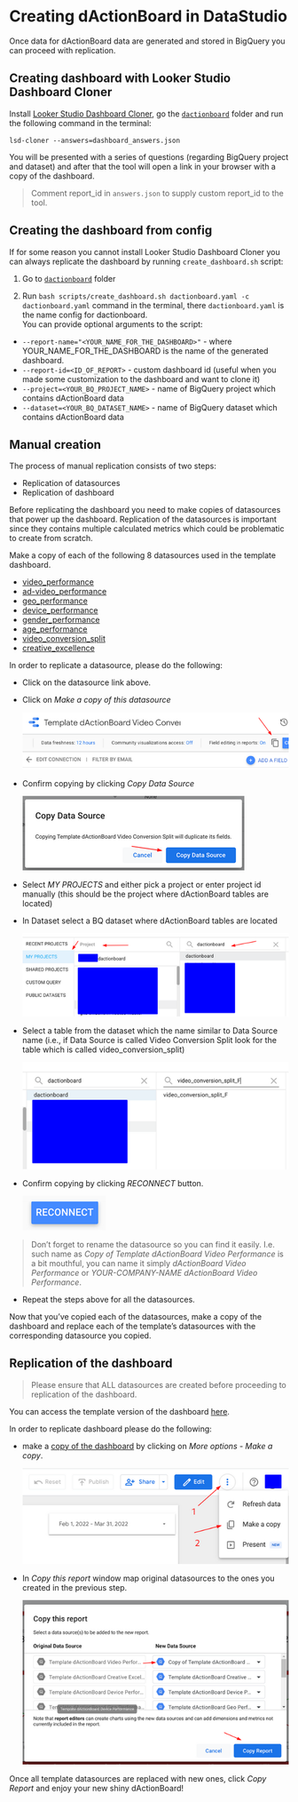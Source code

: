 # Creating dActionBoard in DataStudio

Once data for dActionBoard data are generated and stored in BigQuery you can
proceed with replication.

## Creating dashboard with Looker Studio Dashboard Cloner

Install [Looker Studio Dashboard Cloner](https://github.com/google/looker-studio-dashboard-cloner),
go the [`dactionboard`](../) folder and run the following command in the terminal:

```
lsd-cloner --answers=dashboard_answers.json
```

You will be presented with a series of questions (regarding BigQuery project and dataset)
and after that the tool will open a link in your browser with a copy of the dashboard.
> Comment report_id in `answers.json` to supply custom report_id to the tool.

## Creating the dashboard from config

If for some reason you cannot install Looker Studio Dashboard Cloner you can always
replicate the dashboard by running `create_dashboard.sh` script:

1. Go to [`dactionboard`](../) folder

2. Run `bash scripts/create_dashboard.sh dactionboard.yaml -c dactionboard.yaml`
command in the terminal, there `dactionboard.yaml` is the name config for dactionboard.\
You can provide optional arguments to the script:
* `--report-name="<YOUR_NAME_FOR_THE_DASHBOARD>"` - where YOUR_NAME_FOR_THE_DASHBOARD is the name of the generated dashboard.
* `--report-id=<ID_OF_REPORT>` - custom dashboard id (useful when you made some customization to the dashboard and want to clone it)
* `--project=<YOUR_BQ_PROJECT_NAME>` - name of BigQuery project which contains dActionBoard data
* `--dataset=<YOUR_BQ_DATASET_NAME>` - name of BigQuery dataset which contains dActionBoard data

## Manual creation

The process of manual replication consists of two steps:

* Replication of datasources
* Replication of dashboard


Before replicating the dashboard you need to make copies of datasources that power up the dashboard.
Replication of the datasources is important since they contains multiple calculated metrics which could be problematic to create from scratch.

Make a copy of each of the following 8 datasources used in the template dashboard.
* [video_performance](https://datastudio.google.com/c/u/0/datasources/93fafc92-48e4-46cb-937c-748757d209e4)
* [ad-video_performance](https://datastudio.google.com/c/u/0/datasources/ec8dcbbf-cb84-461b-a866-47beb286131a)
* [geo_performance](https://datastudio.google.com/c/u/0/datasources/eae3304d-bf7a-4a12-9bf7-87d81d5877f6)
* [device_performance](https://datastudio.google.com/c/u/0/datasources/7d8a8244-7aad-46cd-8e30-815337a32c32)
* [gender_performance](https://datastudio.google.com/c/u/0/datasources/891232ad-0a3e-4c34-ad02-3c2d58f175f7)
* [age_performance](https://datastudio.google.com/c/u/0/datasources/9391d85e-7b1a-4b3a-8324-42715f02a0e7)
* [video_conversion_split](https://datastudio.google.com/c/u/0/datasources/c15b4e79-af56-4eba-b1e7-562ec1c4b9f4)
* [creative_excellence](https://datastudio.google.com/c/u/0/datasources/5cf90865-eda5-4db3-9deb-31d6ccee7b07)

In order to replicate a datasource, please do the following:
* Click on the datasource link above.
* Click on *Make a copy of this datasource*

	![make_copy_datasource](src/make_copy_datasource.png)

* Confirm copying by clicking *Copy Data Source*

	![confirm](src/copy_confirm.png)

* Select *MY PROJECTS* and either pick a project or enter project id manually (this should be the project where dActionBoard tables are located)
* In Dataset select a BQ dataset where dActionBoard tables are located

	![setup project](src/setup_project.png)
* Select a table from the dataset which the name similar to Data Source name (i.e., if Data Source is called Video Conversion Split look for the table which is called video_conversion_split)

	![select table](src/select_table.png)

* Confirm copying by clicking *RECONNECT* button.

	![reconnect](src/reconnect.png)


> Don’t forget to rename the datasource so you can find it easily. I.e. such name as *Copy of Template dActionBoard Video Performance* is a bit mouthful, you can name it simply *dActionBoard Video Performance* or *YOUR-COMPANY-NAME dActionBoard Video Performance*.

* Repeat the steps above for all the datasources.

Now that you’ve copied each of the datasources, make a copy of the dashboard and replace each of the template’s datasources with the corresponding datasource you copied.

## Replication of the dashboard

> Please ensure that ALL datasources are created before proceeding to replication of the dashboard.

You can access the template version of the dashboard [here](https://datastudio.google.com/c/u/0/reporting/ad41d2ca-1d20-43a2-97b8-6cfa141e0f7a/page/T20t/).

In order to replicate dashboard please do the following:

* make a [copy of the dashboard](https://support.google.com/datastudio/answer/7175478?hl=en#zippy=%2Cin-this-article) by clicking on *More options - Make a copy*.

	![copy dashboard](src/copy_dashboard.png)

* In *Copy this report* window map original datasources to the ones you created in the previous step.

	![datasource association](src/datasource_association.png)

Once all template datasources are replaced with new ones, click *Copy Report* and enjoy your new shiny dActionBoard!


